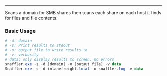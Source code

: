 -- -
Scans a domain for SMB shares then scans each share on each host it finds for files and file contents.
### Basic Usage
```powershell
# -d: domain
# -s: Print results to stdout
# -o: output file to write results to
# -v: verbosity
# data: only display results to screen, no errors
snaffler.exe -s -d [domain] -o [output file] -v data
Snaffler.exe -s -d inlanefreight.local -o snaffler.log -v data
```